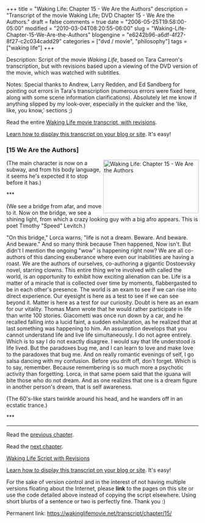 +++
title = "Waking Life: Chapter 15 - We Are the Authors"
description = "Transcript of the movie Waking Life; DVD Chapter 15 - We Are the Authors."
draft = false
comments = true
date = "2006-05-25T19:58:00-05:00"
modified = "2010-03-04T08:20:55-06:00"
slug = "Waking-Life-Chapter-15-We-Are-the-Authors"
blogengine = "e6242b96-a6df-4f27-8f27-c2c034cadd29"
categories = ["dvd / movie", "philosophy"]
tags = ["waking life"]
+++

<div class="WPArticleInfo">
<p>
Description: Script of the movie <em>Waking Life</em>, based on Tara Carreon&#39;s transcription, but with revisions based upon a viewing of the DVD version of the movie, which was watched with subtitles. 
</p>
<p>
Notes: Special thanks to Andrew, Larry Redden, and Ed Sandberg for pointing out errors in Tara&#39;s transcription (numerous errors were fixed here, along with some scene information clarifications). Absolutely let me know if anything slipped by my look-over, especially in the quicker and the &#39;like, like, you know,&#39; sections ;) 
</p>
<p>
Read the entire <a href="https://wakinglifemovie.net/">Waking Life movie transcript, with revisions</a>. 
</p>
<p>
<a href="/words/post/Display-parts-of-the-Waking-Life-Transcript-on-your-site.aspx">Learn how to display this transcript on your blog or site</a>. It&#39;s easy! 
</p>
</div>
<h3 class="waking_life_chapter">[<a id="fifteen" name="fifteen" title="fifteen"></a>15 We Are the Authors] </h3>
<p>
<a href="http://strivinglife.com/files/images/WakingLife/WakingLife_15_1.jpg" onclick="window.open(this.href);return false;"><img src="http://strivinglife.com/files/images/WakingLife/WakingLife_15_1_t.jpg" alt="Waking Life: Chapter 15 - We Are the Authors" width="250" height="140" align="right" /></a>(The main character is now on a subway, and from his body language, it seems he&#39;s expected it to stop before it has.) 
</p>
<p>
*** 
</p>
<p>
(We see a bridge from afar, and move to it. Now on the bridge, we see a shining light, from which a crazy looking guy with a big afro appears. This is poet Timothy &quot;Speed&quot; Levitch.) 
</p>
<p>
&quot;On this bridge,&quot; Lorca warns, &quot;life is not a dream. Beware. And beware. And beware.&quot; And so many think because Then happened, Now isn&#39;t. But didn&#39;t I mention the ongoing &quot;wow&quot; is happening right now? We are all co-authors of this dancing exuberance where even our inabilities are having a roast. We are the authors of ourselves, co-authoring a gigantic Dostoevsky novel, starring clowns. This entire thing we&#39;re involved with called the world, is an opportunity to exhibit how exciting alienation can be. Life is a matter of a miracle that is collected over time by moments, flabbergasted to be in each other&#39;s presence. The world is an exam to see if we can rise into direct experience. Our eyesight is here as a test to see if we can see beyond it. Matter is here as a test for our curiosity. Doubt is here as an exam for our vitality. Thomas Mann wrote that he would rather participate in life than write 100 stories. Giacometti was once run down by a car, and he recalled falling into a lucid faint, a sudden exhilaration, as he realized that at last something was happening to him. An assumption develops that you cannot understand life and live life simultaneously. I do not agree entirely. Which is to say I do not exactly disagree. I would say that life understood <em>is</em> life lived. But the paradoxes bug me, and I can learn to love and make love to the paradoxes that bug me. And on really romantic evenings of self, I go salsa dancing with my confusion. Before you drift off, don&#39;t forget. Which is to say, remember. Because remembering is so much more a psychotic activity than forgetting. Lorca, in that same poem said that the iguana will bite those who do not dream. And as one realizes that one is a dream figure in another person&#39;s dream, that is self awareness. 
</p>
<p>
(The 60&#39;s-like stars twinkle around his head, and he wanders off in an ecstatic trance.) 
</p>
<p>
*** 
</p>
<hr />
<p>
Read the <a href="https://wakinglifemovie.net/transcript/chapter/14/">previous chapter</a>. 
</p>
<p>
Read the <a href="https://wakinglifemovie.net/transcript/chapter/16/">next chapter</a>. 
</p>
<p>
<a href="https://wakinglifemovie.net/">Waking Life Script with Revisions</a> 
</p>
<div class="tip">
<p>
<a href="/words/post/Display-parts-of-the-Waking-Life-Transcript-on-your-site.aspx">Learn how to display this transcript on your blog or site</a>. It&#39;s easy! 
</p>
<p>
For the sake of version control and in the interest of not having multiple versions floating about the Internet, please <strong>link</strong> to the pages on this site or use the code detailed above instead of copying the script elsewhere. Using short blurbs of a sentence or two is perfectly fine. Thank you :) 
</p>
<p>
Permanent link: <a href="https://wakinglifemovie.net/transcript/chapter/15/">https://wakinglifemovie.net/transcript/chapter/15/</a> 
</p>
</div>

